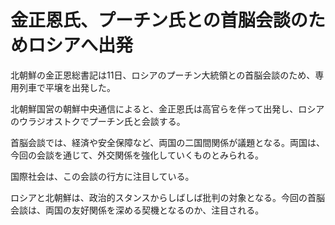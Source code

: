 # 金正恩氏、プーチン氏との首脳会談のためロシアへ出発

北朝鮮の金正恩総書記は11日、ロシアのプーチン大統領との首脳会談のため、専用列車で平壌を出発した。

北朝鮮国営の朝鮮中央通信によると、金正恩氏は高官らを伴って出発し、ロシアのウラジオストクでプーチン氏と会談する。

首脳会談では、経済や安全保障など、両国の二国間関係が議題となる。両国は、今回の会談を通じて、外交関係を強化していくものとみられる。

国際社会は、この会談の行方に注目している。

ロシアと北朝鮮は、政治的スタンスからしばしば批判の対象となる。今回の首脳会談は、両国の友好関係を深める契機となるのか、注目される。
